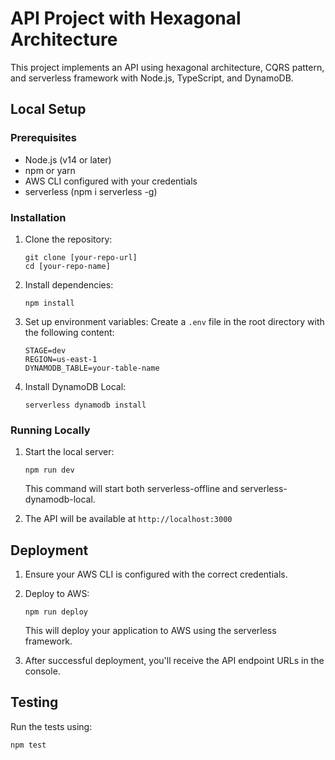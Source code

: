 # API Project with Hexagonal Architecture

This project implements an API using hexagonal architecture, CQRS pattern, and serverless framework with Node.js, TypeScript, and DynamoDB.

## Local Setup

### Prerequisites

- Node.js (v14 or later)
- npm or yarn
- AWS CLI configured with your credentials
- serverless (npm i serverless -g)

### Installation

1. Clone the repository:
   ```
   git clone [your-repo-url]
   cd [your-repo-name]
   ```

2. Install dependencies:
   ```
   npm install
   ```

3. Set up environment variables:
   Create a `.env` file in the root directory with the following content:
   ```
   STAGE=dev
   REGION=us-east-1
   DYNAMODB_TABLE=your-table-name
   ```

4. Install DynamoDB Local:
   ```
   serverless dynamodb install
   ```

### Running Locally

1. Start the local server:
   ```
   npm run dev
   ```

   This command will start both serverless-offline and serverless-dynamodb-local.

2. The API will be available at `http://localhost:3000`

## Deployment

1. Ensure your AWS CLI is configured with the correct credentials.

2. Deploy to AWS:
   ```
   npm run deploy
   ```

   This will deploy your application to AWS using the serverless framework.

3. After successful deployment, you'll receive the API endpoint URLs in the console.

## Testing

Run the tests using:
```
npm test
```

